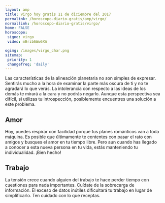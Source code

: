 ```yaml
---
layout: amp
title: virgo hoy gratis 11 de diciembre del 2017 
permalink: /horoscopo-diario-gratis/amp/virgo/
normallink: /horoscopo-diario-gratis/virgo/
home: FALSE
horoscopo:
 signo: virgo
 video: mBrib6Ww6XA

ogimg: /images/virgo_char.png
sitemap:
 priority: 1
 changefreq: 'daily'
---
```



Las características de la alineación planetaria no son simples de expresar. Sentirás mucho a la hora de examinar la parte más oscura de ti y no te agradará lo que verás. La intolerancia con respecto a las ideas de los demás te mirará a la cara y no podrás negarlo. Aunque esta perspectiva sea difícil, si utilizas tu introspección, posiblemente encuentres una solución a este problema.

## Amor

Hoy, puedes respirar con facilidad porque tus planes románticos van a toda máquina. Es posible que últimamente te contentes con pasar el rato con amigos y busques el amor en tu tiempo libre. Pero aun cuando has llegado a conocer a esta nueva persona en tu vida, estás manteniendo tu individualidad. ¡Bien hecho!

## Trabajo

La tensión crece cuando alguien del trabajo te hace perder tiempo con cuestiones para nada importantes. Cuídate de la sobrecarga de información. El exceso de datos inútiles dificultará tu trabajo en lugar de simplificarlo. Ten cuidado con lo que receptas.